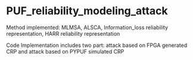 # PUF_reliability_modeling_attack

Method implemented: MLMSA, ALSCA, Information_loss reliability representation, HARR reliability representation

Code Implementation includes two part: attack based on FPGA generated CRP and attack based on PYPUF simulated CRP
